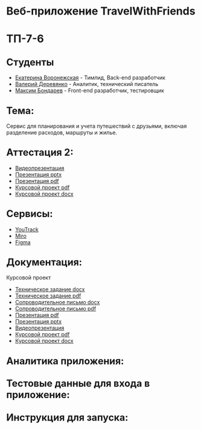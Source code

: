 # Веб-приложение TravelWithFriends

# ТП-7-6

## <span style="font-size:larger;">Студенты</span>

- [Екатерина Воронежская](https://github.com/egoistique)  - Тимлид, Back-end разработчик
- [Валерий Деревянко](https://github.com/VaL1y)  - Аналитик, технический писатель
- [Максим Бондарев](https://github.com/bdybgs) - Front-end разработчик, тестировщик

## <span style="font-size:larger;">Тема: </span>

Сервис для планирования и учета путешествий с друзьями, включая разделение расходов, маршруты и жилье.

## <span style="font-size:larger;">Аттестация 2: </span>
- [Видеопрезентация](https://youtu.be/3s0U6GF04ig)
- [Презентация pptx](https://github.com/egoistique/TravelWithFriends/blob/main/documentation/Презентация2аттестация.pptx) 
- [Презентация pdf](https://github.com/egoistique/TravelWithFriends/blob/main/documentation/Презентация2аттестация.pdf)
- [Курсовой проект pdf](https://github.com/egoistique/TravelWithFriends/blob/main/documentation/Курсовой%20Проект.pdf)
- [Курсовой проект docx](https://github.com/egoistique/TravelWithFriends/blob/main/documentation/Курсовой%20Проект.docx)

## <span style="font-size:larger;">Сервисы: </span>
- [YouTrack](https://triptogether.youtrack.cloud/agiles/159-2/current)
- [Miro](https://miro.com/app/board/uXjVNKQcULM=/)
- [Figma](https://www.figma.com/file/2lYl2967DBFk9prQNro5qh/WebTrip?type=design&node-id=0-1&mode=design&t=pHlSkdu70V9r9KgC-0)

## <span style="font-size:larger;">Документация: </span>
Курсовой проект

- [Техническое задание docx](https://github.com/egoistique/TravelWithFriends/blob/main/documentation/Техническое%20задание.docx)
- [Техническое задание pdf](https://github.com/egoistique/TravelWithFriends/blob/main/documentation/Техническое%20задание.pdf)
- [Сопроводительное письмо docx](https://github.com/egoistique/TravelWithFriends/blob/main/documentation/Сопроводительное%20письмо.docx)
- [Сопроводительное письмо pdf](https://github.com/egoistique/TravelWithFriends/blob/main/documentation/Сопроводительное%20письмо.pdf)
- [Презентация pdf](https://github.com/egoistique/TravelWithFriends/blob/main/documentation/Презентация.pdf) 
- [Презентация pptx](https://github.com/egoistique/TravelWithFriends/blob/main/documentation/Презентация.pptx)
- [Видеопрезентация](https://youtu.be/cBEjIvjRMoU)
- [Курсовой проект pdf](https://github.com/egoistique/TravelWithFriends/blob/main/documentation/Курсовой%20Проект.pdf)
- [Курсовой проект docx](https://github.com/egoistique/TravelWithFriends/blob/main/documentation/Курсовой%20Проект.docx)

## <span style="font-size:larger;">Аналитика приложения: </span>

## <span style="font-size:larger;">Тестовые данные для входа в приложение: </span>

## <span style="font-size:larger;">Инструкция для запуска: </span>

